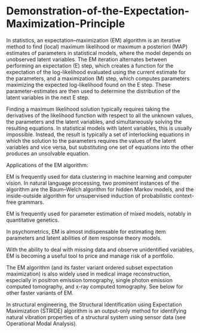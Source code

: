 # Demonstration-of-the-Expectation-Maximization-Principle

In statistics, an expectation–maximization (EM) algorithm is an iterative method to find (local) maximum likelihood or maximum a posteriori (MAP) estimates of parameters in statistical models, where the model depends on unobserved latent variables. The EM iteration alternates between performing an expectation (E) step, which creates a function for the expectation of the log-likelihood evaluated using the current estimate for the parameters, and a maximization (M) step, which computes parameters maximizing the expected log-likelihood found on the E step. These parameter-estimates are then used to determine the distribution of the latent variables in the next E step.

Finding a maximum likelihood solution typically requires taking the derivatives of the likelihood function with respect to all the unknown values, the parameters and the latent variables, and simultaneously solving the resulting equations. In statistical models with latent variables, this is usually impossible. Instead, the result is typically a set of interlocking equations in which the solution to the parameters requires the values of the latent variables and vice versa, but substituting one set of equations into the other produces an unsolvable equation.

Applications of the EM algorithm:

EM is frequently used for data clustering in machine learning and computer vision. In natural language processing, two prominent instances of the algorithm are the Baum–Welch algorithm for hidden Markov models, and the inside-outside algorithm for unsupervised induction of probabilistic context-free grammars.

EM is frequently used for parameter estimation of mixed models, notably in quantitative genetics.

In psychometrics, EM is almost indispensable for estimating item parameters and latent abilities of item response theory models.

With the ability to deal with missing data and observe unidentified variables, EM is becoming a useful tool to price and manage risk of a portfolio.

The EM algorithm (and its faster variant ordered subset expectation maximization) is also widely used in medical image reconstruction, especially in positron emission tomography, single photon emission computed tomography, and x-ray computed tomography. See below for other faster variants of EM.

In structural engineering, the Structural Identification using Expectation Maximization (STRIDE) algorithm is an output-only method for identifying natural vibration properties of a structural system using sensor data (see Operational Modal Analysis).
